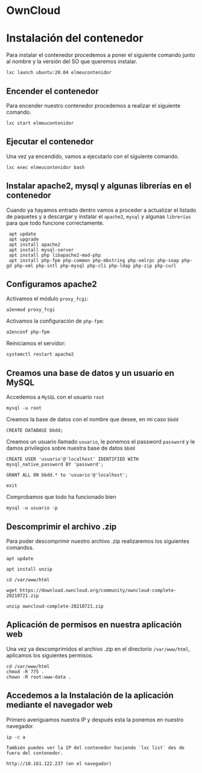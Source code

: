 # OwnCloud

# Instalación del contenedor

Para instalar el contenedor procedemos a poner el siguiente comando junto al nombre y la versión del SO que queremos instalar.

```
lxc launch ubuntu:20.04 elmeucontenidor
```

## Encender el contenedor
Para encender nuestro contenedor procedemos a realizar el siguiente comando.

```
lxc start elmeucontenidor
```

## Ejecutar el contenedor
Una vez ya encendido, vamos a ejecutarlo con el siguiente comando.

```
lxc exec elmeucontenidor bash
```

## Instalar apache2, mysql y algunas librerías en el contenedor

Cuando ya hayamos entrado dentro vamos a proceder a actualizar el listado de paquetes y a descargar y instalar el `apache2`, `mysql` y algunas `librerías` para que todo funcione correctamente.

```
 apt update
 apt upgrade
 apt install apache2
 apt install mysql-server
 apt install php libapache2-mod-php
 apt install php-fpm php-common php-mbstring php-xmlrpc php-soap php-gd php-xml php-intl php-mysql php-cli php-ldap php-zip php-curl
```

## Configuramos apache2

Activamos el módulo `proxy_fcgi`:

```
a2enmod proxy_fcgi
```

Activamos la configuración de `php-fpm`:

```
a2enconf php-fpm
```

Reiniciamos el servidor:

```
systemctl restart apache2
```

## Creamos una base de datos y un usuario en MySQL


Accedemos a `MySQL` con el usuario `root`

```
mysql -u root
```

Creamos la base de datos con el nombre que desee, en mi caso `bbdd`

```
CREATE DATABASE bbdd;
```

Creamos un usuario llamado `usuario`, le ponemos el password `password` y le damos privilegios sobre nuestra base de datos `bbdd`

```
CREATE USER 'usuario'@'localhost' IDENTIFIED WITH mysql_native_password BY 'password';
```

```
GRANT ALL ON bbdd.* to 'usuario'@'localhost';
```

```
exit
```

Comprobamos que todo ha funcionado bien

```
mysql -u usuario -p
```

## Descomprimir el archivo .zip
Para poder descomprimir nuestro archivo .zip realizaremos los siguientes comandos.

```
apt update

apt install unzip

cd /var/www/html

wget https://download.owncloud.org/community/owncloud-complete-20210721.zip

unzip owncloud-complete-20210721.zip
```

## Aplicación de permisos en nuestra aplicación web
Una vez ya descomprimidos el archivo .zip en el directorio `/var/www/html`, aplicamos los siguientes permisos.

```
cd /var/www/html
chmod -R 775 .
chown -R root:www-data .
```

## Accedemos a la Instalación de la aplicación mediante el navegador web
Primero averiguamos nuestra IP y después esta la ponemos en nuestro navegador.

```
ip -c a

También puedes ver la IP del contenedor haciendo `lxc list` des de fuera del contenedor.

http://10.161.122.237 (en el navegador)
```
